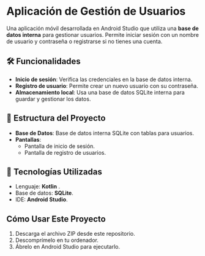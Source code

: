 # Aplicación de Gestión de Usuarios

Una aplicación móvil desarrollada en Android Studio que utiliza una **base de datos interna** para gestionar usuarios. Permite iniciar sesión con un nombre de usuario y contraseña o registrarse si no tienes una cuenta.

## 🛠️ Funcionalidades
- **Inicio de sesión**: Verifica las credenciales en la base de datos interna.
- **Registro de usuario**: Permite crear un nuevo usuario con su contraseña.
- **Almacenamiento local**: Usa una base de datos SQLite interna para guardar y gestionar los datos.

## 📂 Estructura del Proyecto
- **Base de Datos**: Base de datos interna SQLite con tablas para usuarios.
- **Pantallas**:
  - Pantalla de inicio de sesión.
  - Pantalla de registro de usuarios.

## 🔧 Tecnologías Utilizadas
- Lenguaje: **Kotlin** .
- Base de datos: **SQLite**.
- IDE: **Android Studio**.

## Cómo Usar Este Proyecto
1. Descarga el archivo ZIP desde este repositorio.
2. Descomprímelo en tu ordenador.
3. Ábrelo en Android Studio para ejecutarlo.

